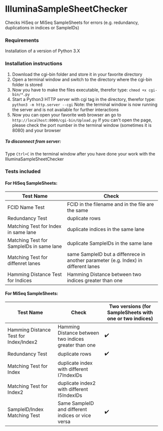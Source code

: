 # IlluminaSampleSheetChecker
Checks HiSeq or MiSeq SampleSheets for errors (e.g. redundancy, duplications in indices or SampleIDs)

### Requirements
Installation of a version of Python 3.X

### Installation instructions
1. Download the cgi-bin folder and store it in your favorite directory
2. Open a terminal window and switch to the directory where the cgi-bin folder is stored
3. Now you have to make the files executable, therefor type: `chmod +x cgi-bin/*.py`
4. Start a Python3 HTTP server with cgi tag in the directory, therefor type: `python3 -m http.server --cgi`
Note: the terminal window is now running the server and is not available for further interactions
5. Now you can open your favorite web browser an go to `http://localhost:8000/cgi-bin/Upload.py`
If you can't open the page, please check the port number in the terminal window (sometimes it is 8080) and your browser

##### To disconnect from server:
Type `Ctrl+C` in the terminal window after you have done your work with the IlluminaSampleSheetChecker

### Tests included

#### For HiSeq SampleSheets:
| Test Name | Check |
|-----------|-------|
| FCID Name Test | FCID in the filename and in the file are the same |
| Redundancy Test | duplicate rows |
| Matching Test for Index in same lane | duplicate indices in the same lane |
| Matching Test for SampleIDs in same lane | duplicate SampleIDs in the same lane |
| Matching Test for diffenret lanes | same SampleID but a diffenrece in another parameter (e.g. Index) in different lanes |
| Hamming Distance Test for Indices | Hamming Distance between two indices greater than one |

#### For MiSeq SampleSheets:
| Test Name | Check | Two versions (for SampleSheets with one or two indices) |
|-----------|-------| ------------------------------------------ |
| Hamming Distance Test for Index/Index2 | Hamming Distance between two indices greater than one | :heavy_check_mark: |
| Redundancy Test | duplicate rows | :heavy_check_mark: |
| Matching Test for Index | duplicate index with different I7IndexIDs | |
| Matching Test for Index2 | duplicate index2 with different I5IndexIDs | |
| SampleID/Index Matching Test | Same SampleID and different indices or vice versa | :heavy_check_mark: |
